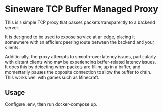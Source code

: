 # Sineware TCP Buffer Managed Proxy
This is a simple TCP proxy that passes packets transparently to a backend server.

It is designed to be used to expose service at an edge, placing it somewhere with an efficient peering route between the backend and your clients.

Additionally, the proxy attempts to smooth-over latency issues, particularly with distant clients who may be experiencing buffer-related latency issues. It 
does this by detecting when packets are filling up in a buffer, and momentarily pauses the opposite connection to allow the buffer to drain. This works well with 
games such as Minecraft.

## Usage
Configure .env, then run docker-compose up.
